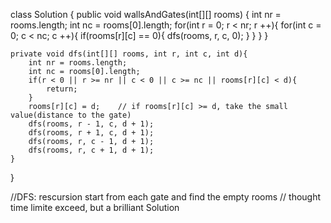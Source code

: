 class Solution {
    public void wallsAndGates(int[][] rooms) {
        int nr = rooms.length;
        int nc = rooms[0].length;
        for(int r = 0; r < nr; r ++){
            for(int c = 0; c < nc; c ++){
                if(rooms[r][c] == 0){
                    dfs(rooms, r, c, 0);
                }
            }
        }
    }

    private void dfs(int[][] rooms, int r, int c, int d){
        int nr = rooms.length;
        int nc = rooms[0].length;
        if(r < 0 || r >= nr || c < 0 || c >= nc || rooms[r][c] < d){
            return;
        }
        rooms[r][c] = d;    // if rooms[r][c] >= d, take the small value(distance to the gate)
        dfs(rooms, r - 1, c, d + 1);
        dfs(rooms, r + 1, c, d + 1);
        dfs(rooms, r, c - 1, d + 1);
        dfs(rooms, r, c + 1, d + 1);
    }
}

//DFS: rescursion start from each gate and find the empty rooms 
// thought time limite exceed, but a brilliant Solution

